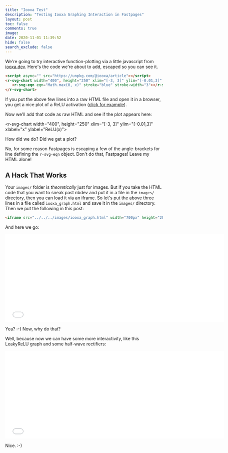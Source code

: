 ```yaml
---
title: "Iooxa Test"
description: "Testing Iooxa Graphing Interaction in Fastpages"
layout: post
toc: false
comments: true
image:
date: 2020-11-01 11:39:52
hide: false
search_exclude: false
---
```

We're going to try interactive function-plotting via a little javascript from [iooxa.dev](https://iooxa.dev/).
Here's the code we're about to add, escaped so you can see it.

```html
<script async="" src="https://unpkg.com/@iooxa/article"></script>
<r-svg-chart width="400", height="250" xlim="[-3, 3]" ylim="[-0.01,3]" xlabel="x" ylabel="ReLU(x)">
   <r-svg-eqn eqn="Math.max(0, x)" stroke="blue" stroke-width="3"></r-svg-eqn>
</r-svg-chart>
```
If you put the above few lines into a raw HTML file and open it in a browser, you get a nice plot
of a ReLU activation
([click for example](https://hedges.belmont.edu/~shawley/iooxa_try.html)).

Now we'll add that code as raw HTML and see if the plot appears here:

<script async="" src="https://unpkg.com/@iooxa/article"></script>
<r-svg-chart width="400", height="250" xlim="[-3, 3]" ylim="[-0.01,3]" xlabel="x" ylabel="ReLU(x)">
   <r-svg-eqn eqn="Math.max(0, x)" stroke="blue" stroke-width="3"> </r-svg-eqn>
</r-svg-chart>

How did we do?  Did we get a plot?  

No, for some reason Fastpages is escaping a few of the angle-brackets for line defining the `r-svg-eqn` object.  Don't do that, Fastpages! Leave my HTML alone!

## A Hack That Works

Your `images/` folder is *theoretically* just for images.  But if you take the HTML code that you want to sneak past nbdev and put it in a file in the `images/` directory, then you can load it via an iframe. So let's put the above three lines in a file called `iooxa_graph.html` and save it in the `images/` directory. Then we put the following
in this post:

```html
<iframe src="../../../images/iooxa_graph.html" width="700px" height="280px" frameBorder="0"></iframe>
```

And here we go:

<iframe src="../../../images/iooxa_graph.html" width="700px" height="280px" frameBorder="0"></iframe>

Yea? :-) Now, why do that?  

Well, because now we can have some more interactivity, like this LeakyReLU graph and some half-wave rectifiers:
<iframe src="../../../images/iooxa_rect.html" width="700px" height="280px" frameBorder="0"></iframe>

Nice. :-)
